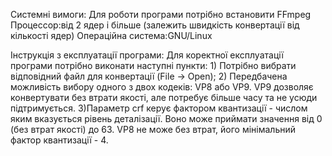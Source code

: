 ﻿Системні вимоги:
	Для роботи програми потрібно встановити FFmpeg
	Процессор:від 2 ядер і більше (залежить швидкість конвертації від кількості ядер)
	Операційна система:GNU/Linux

Інструкція з експлуатації програми:
	Для коректної експлуатації програми потрібно виконати наступні пункти:
	1) Потрібно вибрати відповідний файл для конвертації (File -> Open);
	2) Передбачена можливість вибору одного з двох кодеків: VP8 або VP9. VP9 
		дозволяє конвертувати без втрати якості, але потребує більше часу та
		не усюди підтримується.
	3)Параметр crf керує фактором квантизації - числом яким вказується рівень 
		деталізації. Воно може приймати значення від 0 (без втрат якості) до 63.
		VP8 не може без втрат, його мінімальний фактор квантизації - 4.
